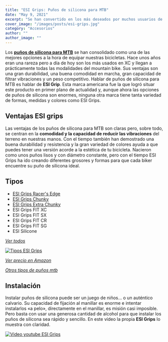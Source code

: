 ```yaml
---
title: "ESI Grips: Puños de silicona para MTB"
date: "May 9, 2021"
excerpt: "Se han convertido en los más deseados por muchos usuarios de mtb."
cover_image: "/images/posts/esi-grips.jpg"
category: "Accesorios"
author: ""
author_image: ""
---
```


Los [**puños de silicona para MTB**](https://www.amazon.es/s?k=ESI+Grips&__mk_es_ES=%C3%85M%C3%85%C5%BD%C3%95%C3%91&linkCode=ll2&tag=devser-21&linkId=81072d1e1fff181f5719132aa3f6df03&language=es_ES&ref_=as*li_ss_tl) se han consolidado como una de las mejores opciones a la hora de equipar nuestras bicicletas. Hace unos años eran una rareza pero a día de hoy son los más usados en XC y llegan a prácticamente todas las modalidades del mountain bike. Sus ventajas son una gran durabilidad, una buena comodidad en marcha, gran capacidad de filtrar vibraciones y un peso competitivo. Hablar de puños de silicona para MTB es hablar de **ESI Grip**. Esta marca americana fue la que logró situar este producto en primer plano de actualidad y, aunque ahora las opciones de puños de silicona son enormes, ninguna otra marca tiene tanta variedad de formas, medidas y colores como ESI Grips.

## Ventajas ESI grips

Las ventajas de los puños de silicona para MTB son claras pero, sobre todo, se centran en la **comodidad y la capacidad de reducir las vibraciones** del terreno en nuestras manos. Con el tiempo también han demostrado una buena durabilidad y resistencia y la gran variedad de colores ayuda a que puedes tener una versión acorde a la estética de tu bicicleta. Nacieron como unos puños lisos y con diámetro constante, pero con el tiempo ESI Grips ha ido creando diferentes grosores y formas para que cada biker encuentre su puño de silicona ideal.

## Tipos

-   [ESI Grips Racer's Edge](https://www.amazon.es/ESI-Pu%C3%B1os-RACERS-Edge-Color/dp/B003RLJ582?__mk_es_ES=%C3%85M%C3%85%C5%BD%C3%95%C3%91&dchild=1&keywords=ESI+Grips+Racer%27s+Edge&qid=1628617785&sr=8-1&linkCode=ll1&tag=devser-21&linkId=7c3458fecad6b8fda77e23c532c44712&language=es_ES&ref_=as_li_ss_tl)
-   [ESI Grips Chunky](https://www.amazon.es/Pu%C3%B1os-ESI-CHUNKY-Color-Rojo/dp/B002UMFS5S?__mk_es_ES=%C3%85M%C3%85%C5%BD%C3%95%C3%91&dchild=1&keywords=esigrips+chunky&qid=1628617864&sr=8-1&linkCode=ll1&tag=devser-21&linkId=8a0fa4021003ca3344748cbbb9543980&language=es_ES&ref_=as_li_ss_tl)
-   [ESI Grips Extra Chunky](https://www.amazon.es/ESI-Pu%C3%B1os-EXTRA-CHUNKY-Color/dp/B00AOVWA8K?__mk_es_ES=%C3%85M%C3%85%C5%BD%C3%95%C3%91&dchild=1&keywords=esigrips+extra+chunky&qid=1628617903&sr=8-1&linkCode=ll1&tag=devser-21&linkId=321732e201159390eba289a9c132c878&language=es_ES&ref_=as_li_ss_tl)
-   ESI Grips FIT XC
-   ESI Grips FIT SX
-   ESI Grips FIT CR
-   ESI Grips FIT SG
-   ESI Silicone

*[Ver todos](https://www.amazon.es/s?k=ESI+Grips&__mk_es_ES=%C3%85M%C3%85%C5%BD%C3%95%C3%91&linkCode=ll2&tag=devser-21&linkId=81072d1e1fff181f5719132aa3f6df03&language=es_ES&ref_=as*li_ss_tl)*

[![Tipos ESI Grips](/images/posts/content/post-esi-grips/esi-grips-tipos.jpg)](https://www.amazon.es/ESI-Pu%C3%B1os-CHUNKY-Color-Negro/dp/B003FAGDNK?__mk_es_ES=%C3%85M%C3%85%C5%BD%C3%95%C3%91&dchild=1&keywords=esi+grips&qid=1628527760&sr=8-1&linkCode=ll1&tag=devser-21&linkId=4e5004c8c1678fecda129bb014ce2526&language=es_ES&ref_=as_li_ss_tl "Tipos ESI Grips")

*[Ver precio en Amazon](https://www.amazon.es/ESI-Pu%C3%B1os-CHUNKY-Color-Negro/dp/B003FAGDNK?__mk_es_ES=%C3%85M%C3%85%C5%BD%C3%95%C3%91&dchild=1&keywords=esi+grips&qid=1628527760&sr=8-1&linkCode=ll1&tag=devser-21&linkId=4e5004c8c1678fecda129bb014ce2526&language=es_ES&ref_=as*li_ss_tl)*

*[Otros tipos de puños mtb](https://www.amazon.es/s?k=pu%C3%B1os+silicona+mtb&__mk_es_ES=%C3%85M%C3%85%C5%BD%C3%95%C3%91&crid=E10K5K4W3TST&sprefix=pu%C3%B1os+sil%2Caps%2C205&linkCode=ll2&tag=devser-21&linkId=f7f149bad9c921e58a92c7f1c57bb7a2&language=es_ES&ref_=as_li_ss_tl)*

## Instalación

Instalar puños de silicona puede ser un juego de niños… o un auténtico calvario. Su capacidad de fijación al manillar es enorme e intentar instalarlos «a pelo», directamente en el manillar, es misión casi imposible. Pero basta con usar una generosa cantidad de alcohol para que instalar los puños de silicona sea rápido y sencillo. En este vídeo la propia **ESI Grips** lo muestra con claridad.

[![Video youtube ESI Grips](/images/posts/content/post-esi-grips/esi-grips-install.jpg)](http://www.youtube.com/watch?v=NF7XzJPsLms&t "Video youtube ESI Grips")
